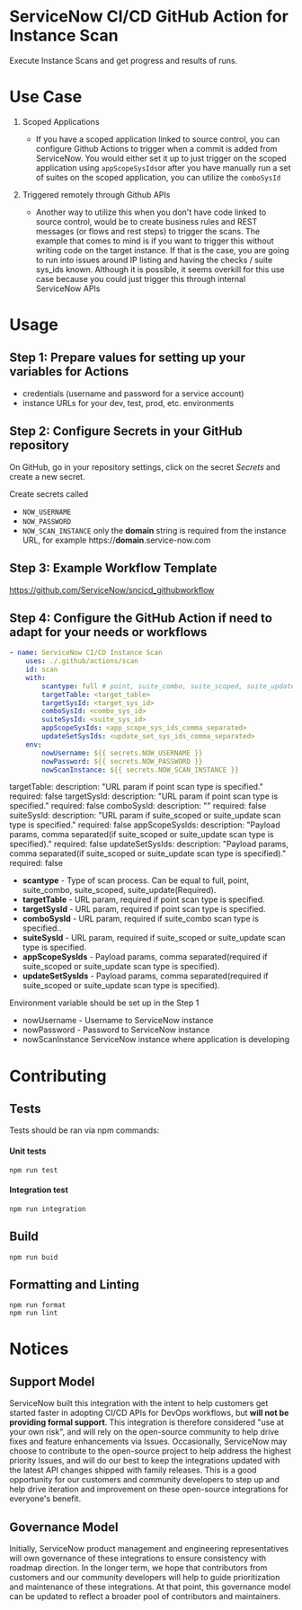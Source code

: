 # ServiceNow CI/CD GitHub Action for Instance Scan

Execute Instance Scans and get progress and results of runs. 

# Use Case
1. Scoped Applications

    - If you have a scoped application linked to source control, you can configure Github Actions to trigger when a commit is added from ServiceNow. You would either set it up to just trigger on the scoped application using `appScopeSysIds`or after you have manually run a set of suites on the scoped application, you can utilize the `comboSysId`
    
2. Triggered remotely through Github APIs

    - Another way to utilize this when you don't have code linked to source control, would be to create business rules and REST messages (or flows and rest steps) to trigger the scans. The example that comes to mind is if you want to trigger this without writing code on the target instance. If that is the case, you are going to run into issues around IP listing and having the checks / suite sys_ids known. Although it is possible, it seems overkill for this use case because you could just trigger this through internal ServiceNow APIs

# Usage
## Step 1: Prepare values for setting up your variables for Actions
- credentials (username and password for a service account)
- instance URLs for your dev, test, prod, etc. environments

## Step 2: Configure Secrets in your GitHub repository
On GitHub, go in your repository settings, click on the secret _Secrets_ and create a new secret.

Create secrets called 
- `NOW_USERNAME`
- `NOW_PASSWORD`
- `NOW_SCAN_INSTANCE` only the **domain** string is required from the instance URL, for example https://**domain**.service-now.com

## Step 3: Example Workflow Template
https://github.com/ServiceNow/sncicd_githubworkflow

## Step 4: Configure the GitHub Action if need to adapt for your needs or workflows
```yaml
- name: ServiceNow CI/CD Instance Scan
    uses: ./.github/actions/scan
    id: scan
    with:
        scantype: full # point, suite_combo, suite_scoped, suite_update
        targetTable: <target_table>
        targetSysId: <target_sys_id>
        comboSysId: <combo_sys_id>
        suiteSysId: <suite_sys_id>
        appScopeSysIds: <app_scope_sys_ids_comma_separated>
        updateSetSysIds: <update_set_sys_ids_comma_separated>
    env:
        nowUsername: ${{ secrets.NOW_USERNAME }}
        nowPassword: ${{ secrets.NOW_PASSWORD }}
        nowScanInstance: ${{ secrets.NOW_SCAN_INSTANCE }}
```

  targetTable:
    description: "URL param if point scan type is specified."
    required: false
  targetSysId:
    description: "URL param if point scan type is specified."
    required: false
  comboSysId:
    description: ""
    required: false
  suiteSysId:
    description: "URL param if suite_scoped or suite_update scan type is specified."
    required: false
  appScopeSysIds:
    description: "Payload params, comma separated(if suite_scoped or suite_update scan type is specified)."
    required: false
  updateSetSysIds:
    description: "Payload params, comma separated(if suite_scoped or suite_update scan type is specified)."
    required: false

- **scantype** - Type of scan process. Can be equal to full, point, suite_combo, suite_scoped, suite_update(Required).
- **targetTable** - URL param, required if point scan type is specified.
- **targetSysId** - URL param, required if point scan type is specified.
- **comboSysId** - URL param, required if suite_combo scan type is specified..
- **suiteSysId** - URL param, required if suite_scoped or suite_update scan type is specified.
- **appScopeSysIds** - Payload params, comma separated(required if suite_scoped or suite_update scan type is specified).
- **updateSetSysIds** - Payload params, comma separated(required if suite_scoped or suite_update scan type is specified).

Environment variable should be set up in the Step 1
- nowUsername - Username to ServiceNow instance
- nowPassword - Password to ServiceNow instance
- nowScanInstance ServiceNow instance where application is developing

# Contributing

## Tests

Tests should be ran via npm commands:

#### Unit tests
```shell script
npm run test
```   

#### Integration test
```shell script
npm run integration
```   

## Build

```shell script
npm run buid
```

## Formatting and Linting
```shell script
npm run format
npm run lint
```

# Notices

## Support Model

ServiceNow built this integration with the intent to help customers get started faster in adopting CI/CD APIs for DevOps workflows, but __will not be providing formal support__. This integration is therefore considered "use at your own risk", and will rely on the open-source community to help drive fixes and feature enhancements via Issues. Occasionally, ServiceNow may choose to contribute to the open-source project to help address the highest priority Issues, and will do our best to keep the integrations updated with the latest API changes shipped with family releases. This is a good opportunity for our customers and community developers to step up and help drive iteration and improvement on these open-source integrations for everyone's benefit. 

## Governance Model

Initially, ServiceNow product management and engineering representatives will own governance of these integrations to ensure consistency with roadmap direction. In the longer term, we hope that contributors from customers and our community developers will help to guide prioritization and maintenance of these integrations. At that point, this governance model can be updated to reflect a broader pool of contributors and maintainers. 
